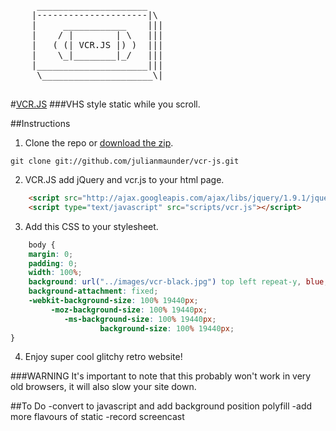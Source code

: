 <pre>
	 _____________________
	|---------------------|\
	|     ____________    |||
	|    / |        | \   |||
	|   ( (| VCR.JS |) )  |||
	|    \_|________|_/   |||
	|_____________________|||
	 \_____________________\|

</pre>

#[VCR.JS](http://julianmaunder.github.com/vhs-js/)
###VHS style static while you scroll.

##Instructions

1. Clone the repo or [download the zip](https://dl.dropbox.com/u/60943841/vcr.zip).

```
git clone git://github.com/julianmaunder/vcr-js.git
```

2. VCR.JS add jQuery and vcr.js to your html page.

```html
	<script src="http://ajax.googleapis.com/ajax/libs/jquery/1.9.1/jquery.min.js"></script>
	<script type="text/javascript" src="scripts/vcr.js"></script>
```

3. Add this CSS to your stylesheet.

```css
	body {
	margin: 0;
	padding: 0;
	width: 100%;
	background: url("../images/vcr-black.jpg") top left repeat-y, blue;
	background-attachment: fixed;
	-webkit-background-size: 100% 19440px;
		 -moz-background-size: 100% 19440px;
			-ms-background-size: 100% 19440px;
					background-size: 100% 19440px;
}
```

4. Enjoy super cool glitchy retro website!

###WARNING
It's important to note that this probably won't work in very old browsers, it will also slow your site down.

##To Do
-convert to javascript and add background position polyfill
-add more flavours of static
-record screencast